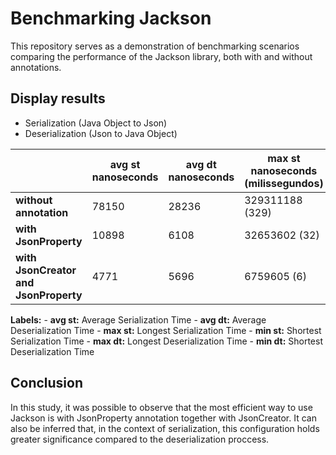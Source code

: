 # Benchmarking Jackson

This repository serves as a demonstration of benchmarking scenarios comparing the performance of the Jackson library, both with and without annotations.

## Display results

- Serialization (Java Object to Json)
- Deserialization (Json to Java Object)

| | avg st nanoseconds | avg dt nanoseconds | max st nanoseconds (milissegundos) | min st nanoseconds | max dt nanoseconds (milissegundos) | avg dt nanoseconds |
|---------------------------------------|---------------------------------------|---------------------------------------|---------------------------------------|---------------------------------------|---------------------------------------|---------------------------------------|
| **without annotation** | 78150 | 28236 | 329311188 (329) | 2876 | 31271952 (31) | 4077 |
| **with JsonProperty** | 10898 | 6108 | 32653602 (32) | 1901 | 3679437 (3) | 1901 |
| **with JsonCreator and JsonProperty** | 4771 | 5696 | 6759605 (6) | 1509 | 6304069 (6) | 1509 |

**Labels:**
    - **avg st:** Average Serialization Time
    - **avg dt:** Average Deserialization Time
    - **max st:** Longest Serialization Time
    - **min st:** Shortest Serialization Time
    - **max dt:** Longest Deserialization Time
    - **min dt:** Shortest Deserialization Time

## Conclusion

In this study, it was possible to observe that the most efficient way to use Jackson is with JsonProperty annotation together with JsonCreator. It can also be inferred that, in the context of serialization, this configuration holds greater significance compared to the deserialization proccess.
